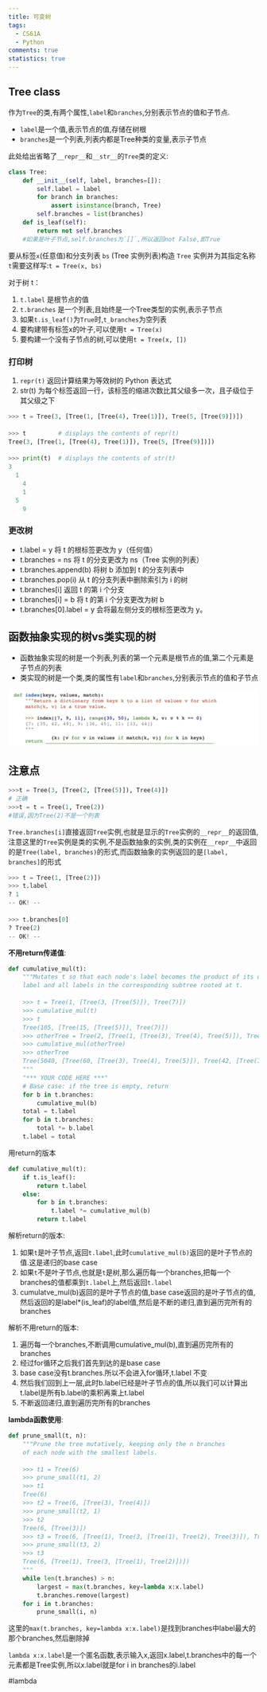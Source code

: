 ```yaml
---
title: 可变树
tags:
  - CS61A
  - Python
comments: true
statistics: true
---
```


##  Tree class

作为`Tree`的类,有两个属性,`label`和`branches`,分别表示节点的值和子节点.

- `label`是一个值,表示节点的值,存储在树根
- `branches`是一个列表,列表内都是Tree种类的变量,表示子节点

此处给出省略了`__repr__`和`__str__`的`Tree`类的定义:

```python
class Tree:
    def __init__(self, label, branches=[]):
        self.label = label
        for branch in branches:
            assert isinstance(branch, Tree)
        self.branches = list(branches)
    def is_leaf(self):
        return not self.branches
    #如果是叶子节点,self.branches为`[]`,所以返回not False,即True
```

要从标签`x`(任意值)和分支列表 `bs` (Tree 实例列表)构造 `Tree` 实例并为其指定名称`t`需要这样写:`t = Tree(x, bs)`

对于树 t：

1. `t.label` 是根节点的值
2. `t.branches` 是一个列表,且始终是一个Tree类型的实例,表示子节点
3. 如果`t.is_leaf()`为`True`时,`t_branches`为空列表
4. 要构建带有标签x的叶子,可以使用`t = Tree(x)`
5. 要构建一个没有子节点的树,可以使用`t = Tree(x, [])`

### 打印树

1. `repr(t)` 返回计算结果为等效树的 Python 表达式
2. str(t) 为每个标签返回一行，该标签的缩进次数比其父级多一次，且子级位于其父级之下

```python
>>> t = Tree(3, [Tree(1, [Tree(4), Tree(1)]), Tree(5, [Tree(9)])])

>>> t         # displays the contents of repr(t)
Tree(3, [Tree(1, [Tree(4), Tree(1)]), Tree(5, [Tree(9)])])

>>> print(t)  # displays the contents of str(t)
3
  1
    4
    1
  5
    9
```

### 更改树

- t.label = y 将 t 的根标签更改为 y（任何值）
- t.branches = ns 将 t 的分支更改为 ns（Tree 实例的列表）
- t.branches.append(b) 将树 b 添加到 t 的分支列表中
- t.branches.pop(i) 从 t 的分支列表中删除索引为 i 的树
- t.branches[i] 返回 t 的第 i 个分支
- t.branches[i] = b 将 t 的第 i 个分支更改为树 b
- t.branches[0].label = y 会将最左侧分支的根标签更改为 y。

## 函数抽象实现的树vs类实现的树

- 函数抽象实现的树是一个列表,列表的第一个元素是根节点的值,第二个元素是子节点的列表
- 类实现的树是一个类,类的属性有`label`和`branches`,分别表示节点的值和子节点

![alt text](attachments/image.png)

## 注意点

```python
>>>t = Tree(3, [Tree(2, [Tree(5)]), Tree(4)])
# 正确
>>>t = t = Tree(1, Tree(2))
#错误,因为Tree(2)不是一个列表
```

`Tree.branches[i]`直接返回`Tree`实例,也就是显示的`Tree`实例的`__repr__`的返回值,注意这里的`Tree`实例是类的实例,不是函数抽象的实例,类的实例在`__repr__`中返回的是`Tree(label, branches)`的形式,而函数抽象的实例返回的是`[label, branches]`的形式

```python
>>> t = Tree(1, [Tree(2)])
>>> t.label
? 1
-- OK! --

>>> t.branches[0]
? Tree(2)
-- OK! --
```

**不用return传递值**:

```python
def cumulative_mul(t):
    """Mutates t so that each node's label becomes the product of its own
    label and all labels in the corresponding subtree rooted at t.

    >>> t = Tree(1, [Tree(3, [Tree(5)]), Tree(7)])
    >>> cumulative_mul(t)
    >>> t
    Tree(105, [Tree(15, [Tree(5)]), Tree(7)])
    >>> otherTree = Tree(2, [Tree(1, [Tree(3), Tree(4), Tree(5)]), Tree(6, [Tree(7)])])
    >>> cumulative_mul(otherTree)
    >>> otherTree
    Tree(5040, [Tree(60, [Tree(3), Tree(4), Tree(5)]), Tree(42, [Tree(7)])])
    """
    "*** YOUR CODE HERE ***"
    # Base case: if the tree is empty, return
    for b in t.branches:
        cumulative_mul(b)
    total = t.label
    for b in t.branches:
        total *= b.label
    t.label = total
```

用return的版本

```python
def cumulative_mul(t):
    if t.is_leaf():
        return t.label
    else:
        for b in t.branches:
            t.label *= cumulative_mul(b)
        return t.label
```

解析return的版本:

1. 如果`t`是叶子节点,返回`t.label`,此时`cumulative_mul(b)`返回的是叶子节点的值.这是递归的base case
2. 如果`t`不是叶子节点,也就是`t`是树,那么遍历每一个branches,把每一个branches的值都乘到`t.label`上,然后返回`t.label`
3. cumulatve_mul(b)返回的是叶子节点的值,base case返回的是叶子节点的值,然后返回的是label*(is_leaf)的label值,然后是不断的递归,直到遍历完所有的branches

解析不用return的版本:

1. 遍历每一个branches,不断调用cumulative_mul(b),直到遍历完所有的branches
2. 经过for循环之后我们首先到达的是base case
3. base case没有t.branches.所以不会进入for循环,t.label 不变
4. 然后我们回到上一层,此时b.label已经是叶子节点的值,所以我们可以计算出t.label是所有b.label的乘积再乘上t.label
5. 不断返回递归,直到遍历完所有的branches


**lambda函数使用**:

```python
def prune_small(t, n):
    """Prune the tree mutatively, keeping only the n branches
    of each node with the smallest labels.

    >>> t1 = Tree(6)
    >>> prune_small(t1, 2)
    >>> t1
    Tree(6)
    >>> t2 = Tree(6, [Tree(3), Tree(4)])
    >>> prune_small(t2, 1)
    >>> t2
    Tree(6, [Tree(3)])
    >>> t3 = Tree(6, [Tree(1), Tree(3, [Tree(1), Tree(2), Tree(3)]), Tree(5, [Tree(3), Tree(4)])])
    >>> prune_small(t3, 2)
    >>> t3
    Tree(6, [Tree(1), Tree(3, [Tree(1), Tree(2)])])
    """
    while len(t.branches) > n:
        largest = max(t.branches, key=lambda x:x.label)
        t.branches.remove(largest)
    for i in t.branches:
        prune_small(i, n)

```

这里的`max(t.branches, key=lambda x:x.label)`是找到branches中label最大的那个branches,然后删除掉

`lambda x:x.label`是一个匿名函数,表示输入x,返回x.label,t.branches中的每一个元素都是Tree实例,所以x.label就是for i in branches的i.label

#lambda

